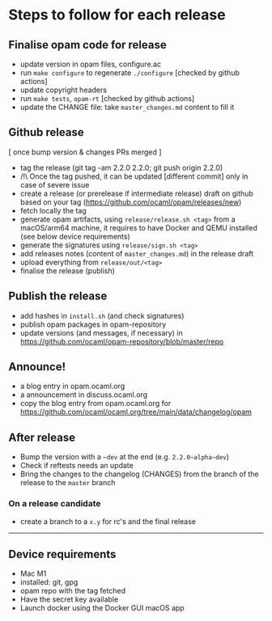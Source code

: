 # Steps to follow for each release

## Finalise opam code for release
* update version in opam files, configure.ac
* run `make configure` to regenerate `./configure` [checked by github actions]
* update copyright headers
* run `make tests`, `opam-rt` [checked by github actions]
* update the CHANGE file: take `master_changes.md` content to fill it

## Github release

[ once bump version & changes PRs merged ]
* tag the release (git tag -am 2.2.0 2.2.0; git push origin 2.2.0)
* /!\ Once the tag pushed, it can be updated [different commit] only in case of severe issue
* create a release (or prerelease if intermediate release) draft on github based on your tag (https://github.com/ocaml/opam/releases/new)
* fetch locally the tag
* generate opam artifacts, using `release/release.sh <tag>` from a macOS/arm64 machine, it requires to have Docker and QEMU installed (see below device requirements)
* generate the signatures using `release/sign.sh <tag>`
* add releases notes (content of `master_changes.md`) in the release draft
* upload everything from `release/out/<tag>`
* finalise the release (publish)

## Publish the release

* add hashes in `install.sh` (and check signatures)
* publish opam packages in opam-repository
* update versions (and messages, if necessary) in https://github.com/ocaml/opam-repository/blob/master/repo

## Announce!

* a blog entry in opam.ocaml.org
* a announcement in discuss.ocaml.org
* copy the blog entry from opam.ocaml.org for https://github.com/ocaml/ocaml.org/tree/main/data/changelog/opam


## After release

* Bump the version with a `~dev` at the end (e.g. `2.2.0~alpha~dev`)
* Check if reftests needs an update
* Bring the changes to the changelog (CHANGES) from the branch of the release to the `master` branch

### On a release candidate
* create a branch to a `x.y` for rc's and the final release

---

## Device requirements
* Mac M1
* installed: git, gpg
* opam repo with the tag fetched
* Have the secret key available
* Launch docker using the Docker GUI macOS app
